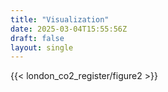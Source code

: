 ```yaml
---
title: "Visualization"
date: 2025-03-04T15:55:56Z
draft: false
layout: single
---
```


{{< london_co2_register/figure2 >}}
